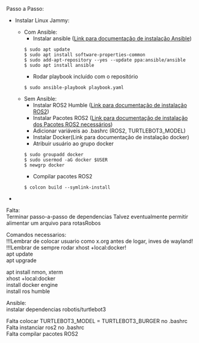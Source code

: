 Passo a Passo:
- Instalar Linux Jammy: 
    - Com Ansible:
        - Instalar ansible ([Link para documentação de instalação Ansible](https://docs.ansible.com/ansible/latest/installation_guide/installation_distros.html))  
        ```
        $ sudo apt update
        $ sudo apt install software-properties-common
        $ sudo add-apt-repository --yes --update ppa:ansible/ansible
        $ sudo apt install ansible
        ```
        - Rodar playbook incluído com o repositório  
        ```
        $ sudo ansible-playbook playbook.yaml
        ```
    - Sem Ansible:  
        - Instalar ROS2 Humble ([Link para documentação de instalação ROS2](https://docs.ros.org/en/humble/Installation/Ubuntu-Install-Debs.html))  
        - Instalar Pacotes ROS2 ([Link para documentação de instalação dos Pacotes ROS2 necessários](https://emanual.robotis.com/docs/en/platform/turtlebot3/quick-start/#pc-setup))  
        - Adicionar variáveis ao .bashrc (ROS2, TURTLEBOT3_MODEL)  
        - Instalar Docker(Link para documentação de instalação docker)  
        - Atribuir usuário ao grupo docker  
        ```
        $ sudo groupadd docker  
        $ sudo usermod -aG docker $USER  
        $ newgrp docker
        ```
        - Compilar pacotes ROS2  
        ```
        $ colcon build --symlink-install
        ```
        
- 



Falta:  
Terminar passo-a-passo de dependencias
Talvez eventualmente permitir alimentar um arquivo para rotasRobos  

Comandos necessarios:  
!!!Lembrar de colocar usuario como x.org antes de logar, inves de wayland!  
!!!Lembrar de sempre rodar xhost +local:docker!  
apt update    
apt upgrade    

apt install nmon, xterm   
xhost +local:docker  
install docker engine  
install ros humble  


Ansible:  
instalar dependencias robotis/turtlebot3    

Falta colocar TURTLEBOT3_MODEL = TURTLEBOT3_BURGER no .bashrc  
Falta instanciar ros2 no .bashrc    
Falta compilar pacotes ROS2  

